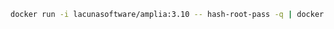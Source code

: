 ﻿```sh
docker run -i lacunasoftware/amplia:3.10 -- hash-root-pass -q | docker secret create amplia_root_password_hash -
```
